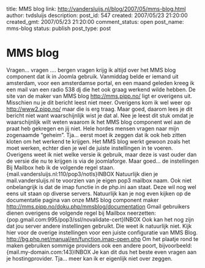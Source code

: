 title: MMS blog
link: http://vandersluijs.nl/blog/2007/05/mms-blog.html
author: tvdsluijs
description: 
post_id: 547
created: 2007/05/23 21:20:00
created_gmt: 2007/05/23 21:20:00
comment_status: open
post_name: mms-blog
status: publish
post_type: post

# MMS blog

Vragen… vragen …. bergen vragen krijg ik altijd over het MMS blog component dat ik in Joomla gebruik. Vanmiddag belde er iemand uit amsterdam, voor een amsterdamse portal, en een maand geleden kreeg ik een mail van een radio 538 dj die het ook graag werkend wilde hebben. De site van de maker van MMS blog <http://mms.pipp.no/> ligt er overigens uit. Misschien nu je dit bericht leest niet meer. Overigens kom ik wel weer op <http://www2.pipp.no/> maar die is erg traag. Maar goed, daarom lees je dit bericht niet want waarschijnlijk wist je dat al. Nee je leest dit stuk omdat je waarschijnlijk wilt weten waarom ik het MMS blog component wel aan de praat heb gekregen en jij niet. Hele hordes mensen vragen naar mijn zogenaamde “geheim”. Tja… eerst moet ik zeggen dat ik ook heb zitten kloten om het werkend te krijgen. Het MMS blog werkt gewoon zoals het moet werken, echter dien je wel de juiste instellingen in te voeren. Overigens weet ik niet welke versie ik gebruik, maar deze is vast ouder dan de versie die nu te krijgen is via de joomlaforge. Maar goed… de instellingen Bij Mailbox heb ik de volgende regel staan. {mail.vandersluijs.nl:110/pop3/notls}INBOX Natuurlijk dien je mail.vandersluijs.nl te voorzien van je eigen pop3 mailbox naam. Ook niet onbelangrijk is dat de imap functie in de php.ini aan staat. Deze wil nog wel eens uit staan op diverse servers. Natuurlijk kan je nog even kijken op de documentatie pagina van onze MMS blog component maker <http://mms.pipp.no/doku.php/mmsblog/documentation> Gmail gebruikers dienen overigens de volgende regel bij Mailbox neerzetten: {pop.gmail.com:995/pop3/ssl/novalidate-cert}INBOX Ook kan het nog zijn dat jou server andere instellingen gebruikt. Die weet ik natuurlijk niet. Kijk hier voor de overige instellingen voor een juiste configuratie van MMS Blog. <http://bg.php.net/manual/en/function.imap-open.php> Om het plaatje rond te maken gebruiken sommige providers ook een andere poort, bijvoorbeeld: {mail.my-domain.com:143}INBOX Je kan dit dus het beste even vragen aan je hostingprovider. Tja… meer kan ik er eigenlijk niet over zeggen.